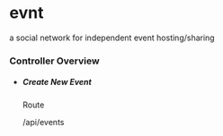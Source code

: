 # evnt
 a social network for independent event hosting/sharing

<h3>Controller Overview</h3>

<ul>
    <li>
    <h5>Create New Event</h5>
    <label>Route</label>
    <p>/api/events</p>
    </li>
</ul>
